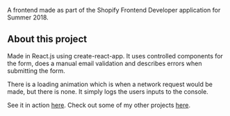A frontend made as part of the Shopify Frontend Developer application for Summer 2018.

## About this project

Made in React.js using create-react-app. It uses controlled components for the form, does a manual email validation and describes errors when submitting the form.

There is a loading animation which is when a network request would be made, but there is none. It simply logs the users inputs to the console. 

See it in action [here](https://shopifyfrontend2018.herokuapp.com/). Check out some of my other projects [here](http://stroppolo.ca).